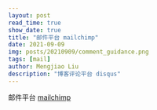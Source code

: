 ```yaml
---
layout: post
read_time: true
show_date: true
title: "邮件平台 mailchimp"
date: 2021-09-09
img: posts/20210909/comment_guidance.png
tags: [mail]
author: Mengjiao Liu
description: "博客评论平台 disqus"
---
```


邮件平台 [mailchimp](https://mailchimp.com/)

